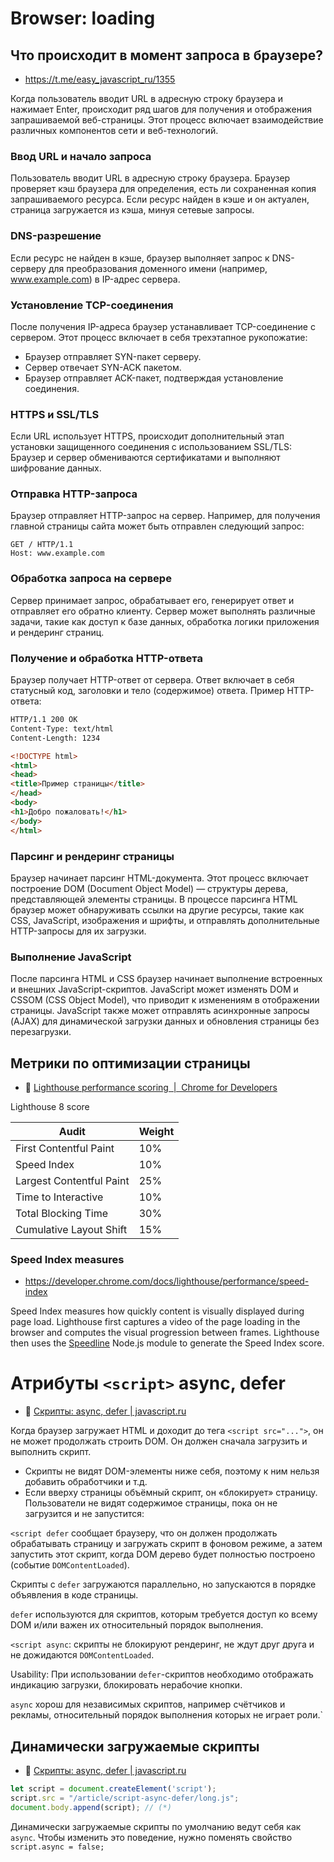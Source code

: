 # Browser: loading

## Что происходит в момент запроса в браузере?

- https://t.me/easy_javascript_ru/1355

Когда пользователь вводит URL в адресную строку браузера и нажимает Enter, происходит ряд шагов для получения и отображения запрашиваемой веб-страницы. Этот процесс включает взаимодействие различных компонентов сети и веб-технологий.

### Ввод URL и начало запроса

Пользователь вводит URL в адресную строку браузера. Браузер проверяет кэш браузера для определения, есть ли сохраненная копия запрашиваемого ресурса. Если ресурс найден в кэше и он актуален, страница загружается из кэша, минуя сетевые запросы.

### DNS-разрешение

Если ресурс не найден в кэше, браузер выполняет запрос к DNS-серверу для преобразования доменного имени (например, www.example.com) в IP-адрес сервера.

### Установление TCP-соединения

После получения IP-адреса браузер устанавливает TCP-соединение с сервером. Этот процесс включает в себя трехэтапное рукопожатие:
- Браузер отправляет SYN-пакет серверу.
- Сервер отвечает SYN-ACK пакетом.
- Браузер отправляет ACK-пакет, подтверждая установление соединения.

### HTTPS и SSL/TLS

Если URL использует HTTPS, происходит дополнительный этап установки защищенного соединения с использованием SSL/TLS:
Браузер и сервер обмениваются сертификатами и выполняют шифрование данных.

### Отправка HTTP-запроса

Браузер отправляет HTTP-запрос на сервер. Например, для получения главной страницы сайта может быть отправлен следующий запрос:

```
GET / HTTP/1.1
Host: www.example.com
```

### Обработка запроса на сервере

Сервер принимает запрос, обрабатывает его, генерирует ответ и отправляет его обратно клиенту. Сервер может выполнять различные задачи, такие как доступ к базе данных, обработка логики приложения и рендеринг страниц.

### Получение и обработка HTTP-ответа

Браузер получает HTTP-ответ от сервера. Ответ включает в себя статусный код, заголовки и тело (содержимое) ответа. Пример HTTP-ответа:

```html
HTTP/1.1 200 OK
Content-Type: text/html
Content-Length: 1234

<!DOCTYPE html>
<html>
<head>
<title>Пример страницы</title>
</head>
<body>
<h1>Добро пожаловать!</h1>
</body>
</html>
```

### Парсинг и рендеринг страницы

Браузер начинает парсинг HTML-документа. Этот процесс включает построение DOM (Document Object Model) — структуры дерева, представляющей элементы страницы.
В процессе парсинга HTML браузер может обнаруживать ссылки на другие ресурсы, такие как CSS, JavaScript, изображения и шрифты, и отправлять дополнительные HTTP-запросы для их загрузки.

### Выполнение JavaScript

После парсинга HTML и CSS браузер начинает выполнение встроенных и внешних JavaScript-скриптов. JavaScript может изменять DOM и CSSOM (CSS Object Model), что приводит к изменениям в отображении страницы.
JavaScript также может отправлять асинхронные запросы (AJAX) для динамической загрузки данных и обновления страницы без перезагрузки.

## Метрики по оптимизации страницы

- :beginner: [Lighthouse performance scoring  |  Chrome for Developers](https://developer.chrome.com/docs/lighthouse/performance/performance-scoring)

Lighthouse 8 score

| Audit                    | Weight |
|--------------------------|--------|
| First Contentful Paint   | 10%    |
| Speed Index              | 10%    |
| Largest Contentful Paint | 25%    |
| Time to Interactive      | 10%    |
| Total Blocking Time      | 30%    |
| Cumulative Layout Shift  | 15%    |

### Speed Index measures

- https://developer.chrome.com/docs/lighthouse/performance/speed-index

Speed Index measures how quickly content is visually displayed during page load. Lighthouse first captures a video of the page loading in the browser and computes the visual progression between frames. Lighthouse then uses the [Speedline](https://github.com/paulirish/speedline) Node.js module to generate the Speed Index score.

# Атрибуты `<script>` async, defer

- :beginner: [Скрипты: async, defer | javascript.ru](https://learn.javascript.ru/script-async-defer)

Когда браузер загружает HTML и доходит до тега `<script src="...">`, он не может продолжать строить DOM. Он должен сначала загрузить и выполнить скрипт.
- Скрипты не видят DOM-элементы ниже себя, поэтому к ним нельзя добавить обработчики и т.д.
- Если вверху страницы объёмный скрипт, он «блокирует» страницу. Пользователи не видят содержимое страницы, пока он не загрузится и не запустится:

`<script defer` сообщает браузеру, что он должен продолжать обрабатывать страницу и загружать скрипт в фоновом режиме, а затем запустить этот скрипт, когда DOM дерево будет полностью построено (событие `DOMContentLoaded`).

Скрипты с `defer` загружаются параллельно, но запускаются в порядке объявления в коде страницы.

`defer` используются для скриптов, которым требуется доступ ко всему DOM и/или важен их относительный порядок выполнения.

`<script async`: скрипты не блокируют рендеринг, не ждут друг друга и не дожидаются `DOMContentLoaded`.

Usability: При использовании `defer`-скриптов необходимо отображать индикацию загрузки, блокировать нерабочие кнопки.

`async` хорош для независимых скриптов, например счётчиков и рекламы, относительный порядок выполнения которых не играет роли.`

## Динамически загружаемые скрипты

- :beginner: [Скрипты: async, defer | javascript.ru](https://learn.javascript.ru/script-async-defer)

```js
let script = document.createElement('script');
script.src = "/article/script-async-defer/long.js";
document.body.append(script); // (*)
```
Динамически загружаемые скрипты по умолчанию ведут себя как `async`. Чтобы изменить это поведение, нужно поменять свойство `script.async = false;`



